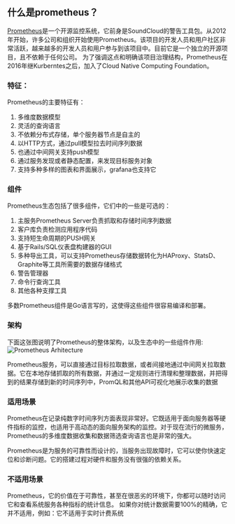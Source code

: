 ## 什么是prometheus？

   [Prometheus](https://github.com/prometheus)是一个开源监控系统，它前身是SoundCloud的警告工具包。从2012年开始，许多公司和组织开始使用Prometheus。该项目的开发人员和用户社区非常活跃，越来越多的开发人员和用户参与到该项目中。目前它是一个独立的开源项目，且不依赖于任何公司。 为了强调这点和明确该项目治理结构，Prometheus在2016年继Kurberntes之后，加入了Cloud Native Computing Foundation。
   
### 特征：
Prometheus的主要特征有：
1. 多维度数据模型
2. 灵活的查询语言
3. 不依赖分布式存储，单个服务器节点是自主的
4. 以HTTP方式，通过pull模型拉去时间序列数据
5. 也通过中间网关支持push模型
6. 通过服务发现或者静态配置，来发现目标服务对象
7. 支持多种多样的图表和界面展示，grafana也支持它

### 组件
Prometheus生态包括了很多组件，它们中的一些是可选的：
1. 主服务Prometheus Server负责抓取和存储时间序列数据
2. 客户库负责检测应用程序代码
3. 支持短生命周期的PUSH网关
4. 基于Rails/SQL仪表盘构建器的GUI
5. 多种导出工具，可以支持Prometheus存储数据转化为HAProxy、StatsD、Graphite等工具所需要的数据存储格式
6. 警告管理器
7. 命令行查询工具
8. 其他各种支撑工具

多数Prometheus组件是Go语言写的，这使得这些组件很容易编译和部署。

### 架构

下面这张图说明了Prometheus的整体架构，以及生态中的一些组件作用:
![Prometheus Arhitecture](https://prometheus.io/assets/architecture.svg)


Prometheus服务，可以直接通过目标拉取数据，或者间接地通过中间网关拉取数据。它在本地存储抓取的所有数据，并通过一定规则进行清理和整理数据，并把得到的结果存储到新的时间序列中，PromQL和其他API可视化地展示收集的数据


### 适用场景
Prometheus在记录纯数字时间序列方面表现非常好。它既适用于面向服务器等硬件指标的监控，也适用于高动态的面向服务架构的监控。对于现在流行的微服务，Prometheus的多维度数据收集和数据筛选查询语言也是非常的强大。

Prometheus是为服务的可靠性而设计的，当服务出现故障时，它可以使你快速定位和诊断问题。它的搭建过程对硬件和服务没有很强的依赖关系。

### 不适用场景
Prometheus，它的价值在于可靠性，甚至在很恶劣的环境下，你都可以随时访问它和查看系统服务各种指标的统计信息。 如果你对统计数据需要100%的精确，它并不适用，例如：它不适用于实时计费系统
